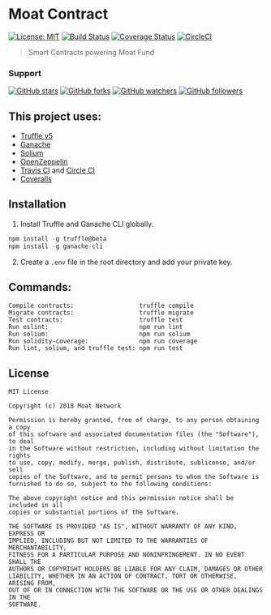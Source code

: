 # Moat Contract

[![License: MIT](https://img.shields.io/badge/license-MIT-blue.svg)](https://github.com/MoatNetwork/MoatContract/blob/master/LICENSE)
[![Build Status](https://travis-ci.org/MoatNetwork/MoatContract.svg?branch=master)](https://travis-ci.org/MoatNetwork/MoatContract)
[![Coverage Status](https://coveralls.io/repos/github/MoatNetwork/MoatContract/badge.svg?branch=master)](https://coveralls.io/github/MoatNetwork/MoatContract?branch=master)
[![CircleCI](https://circleci.com/gh/MoatNetwork/MoatContract.svg?style=svg)](https://circleci.com/gh/MoatNetwork/MoatContract)

> Smart Contracts powering Moat Fund

### Support
[![GitHub stars](https://img.shields.io/github/stars/MoatNetwork/MoatContract.svg?style=social&label=Star)](https://github.com/MoatNetwork/MoatContract) [![GitHub forks](https://img.shields.io/github/forks/MoatNetwork/MoatContract.svg?style=social&label=Fork)](https://github.com/MoatNetwork/MoatContract/fork) [![GitHub watchers](https://img.shields.io/github/watchers/MoatNetwork/MoatContract.svg?style=social&label=Watch)](https://github.com/MoatNetwork/MoatContract) [![GitHub followers](https://img.shields.io/github/followers/ravidsrk.svg?style=social&label=Follow)](https://github.com/MoatNetwork/MoatContract)

## This project uses:
- [Truffle v5](https://truffleframework.com/)
- [Ganache](https://truffleframework.com/ganache)
- [Solium](https://github.com/duaraghav8/Solium)
- [OpenZeppelin](https://github.com/OpenZeppelin/openzeppelin-solidity)
- [Travis CI](https://travis-ci.org/MoatNetwork/MoatContract) and [Circle CI](https://circleci.com/gh/MoatNetwork/MoatContract)
- [Coveralls](https://coveralls.io/github/MoatNetwork/MoatContract?branch=master)

## Installation

1. Install Truffle and Ganache CLI globally.

```javascript
npm install -g truffle@beta
npm install -g ganache-cli
```

2. Create a `.env` file in the root directory and add your private key.

## Commands:

```
Compile contracts:                  truffle compile
Migrate contracts:                  truffle migrate
Test contracts:                     truffle test
Run eslint:                         npm run lint
Run solium:                         npm run solium
Run solidity-coverage:              npm run coverage
Run lint, solium, and truffle test: npm run test
```

## License
```
MIT License

Copyright (c) 2018 Moat Network

Permission is hereby granted, free of charge, to any person obtaining a copy
of this software and associated documentation files (the "Software"), to deal
in the Software without restriction, including without limitation the rights
to use, copy, modify, merge, publish, distribute, sublicense, and/or sell
copies of the Software, and to permit persons to whom the Software is
furnished to do so, subject to the following conditions:

The above copyright notice and this permission notice shall be included in all
copies or substantial portions of the Software.

THE SOFTWARE IS PROVIDED "AS IS", WITHOUT WARRANTY OF ANY KIND, EXPRESS OR
IMPLIED, INCLUDING BUT NOT LIMITED TO THE WARRANTIES OF MERCHANTABILITY,
FITNESS FOR A PARTICULAR PURPOSE AND NONINFRINGEMENT. IN NO EVENT SHALL THE
AUTHORS OR COPYRIGHT HOLDERS BE LIABLE FOR ANY CLAIM, DAMAGES OR OTHER
LIABILITY, WHETHER IN AN ACTION OF CONTRACT, TORT OR OTHERWISE, ARISING FROM,
OUT OF OR IN CONNECTION WITH THE SOFTWARE OR THE USE OR OTHER DEALINGS IN THE
SOFTWARE.
```
